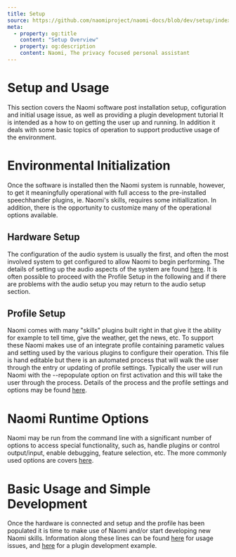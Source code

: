 ```yaml
---
title: Setup
source: https://github.com/naomiproject/naomi-docs/blob/dev/setup/index.md
meta:
  - property: og:title
    content: "Setup Overview"
  - property: og:description
    content: Naomi, The privacy focused personal assistant
---
```


# Setup and Usage

This section covers the Naomi software post installation setup, cofiguration and initial usage
issue, as well as providing a plugin development tutorial It is intended as a how to on getting 
the user up and running. In addition it deals with 
some basic topics of operation to support productive usage of the environment.

# Environmental Initialization

Once the software is installed then the Naomi system is runnable, however, to get it 
meaningfully operational with full access to the pre-installed speechhandler 
plugins, ie. Naomi's skills, requires some initiallization. In addition, there
is the opportunity to customize many of the operational options available.

## Hardware Setup

The configuration of the audio system is usually the first, and often the most 
involved system to get configured to allow Naomi to begin performing. The 
details of setting up the audio aspects of the system are found [here](audio.html). 
It is often possible to proceed with the Profile Setup in the following and if there 
are problems with the audio setup you may return to the audio setup section.

## Profile Setup

Naomi comes with many "skills" plugins built right in that give it the ability for 
example to tell time, give the weather, get the news, etc. To support these
Naomi makes use of an integrate profile containing parametic values and setting 
used by the various plugins to configure their operation. This file is hand editable
but there is an automated process that will walk the user through the entry or updating of 
profile settings. Typically the user will run Naomi with the --repopulate option on first 
activation and this will take the user through the process. Details of the 
process and the profile settings and options may be found [here](profile.html).

# Naomi Runtime Options

Naomi may be run from the command line with a significant number of options to access
special functionality, such as, handle plugins or control output/input, enable debugging,
feature selection, etc. The more commonly used options are covers [here](options.html).  

# Basic Usage and Simple Development

Once the hardware is connected and setup and the profile has been populated it is time 
to make use of Naomi and/or start developing new Naomi skills. Information along these lines 
can be found [here](usage.html) for usage issues, and [here](tutorial.html) for a plugin
development example.

<DocPreviousVersions/>
<EditPageLink/>
